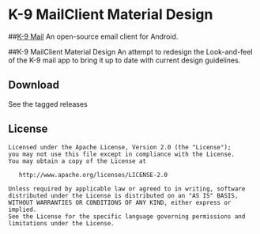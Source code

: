 # K-9 MailClient Material Design

##[K-9 Mail](https://github.com/k9mail/k-9)
An open-source email client for Android.

##K-9 MailClient Material Design
An attempt to redesign the Look-and-feel of the K-9 mail app to bring it up
to date with current design guidelines.

## Download
See the tagged releases

## License

    Licensed under the Apache License, Version 2.0 (the "License");
    you may not use this file except in compliance with the License.
    You may obtain a copy of the License at

       http://www.apache.org/licenses/LICENSE-2.0

    Unless required by applicable law or agreed to in writing, software
    distributed under the License is distributed on an "AS IS" BASIS,
    WITHOUT WARRANTIES OR CONDITIONS OF ANY KIND, either express or implied.
    See the License for the specific language governing permissions and
    limitations under the License.
